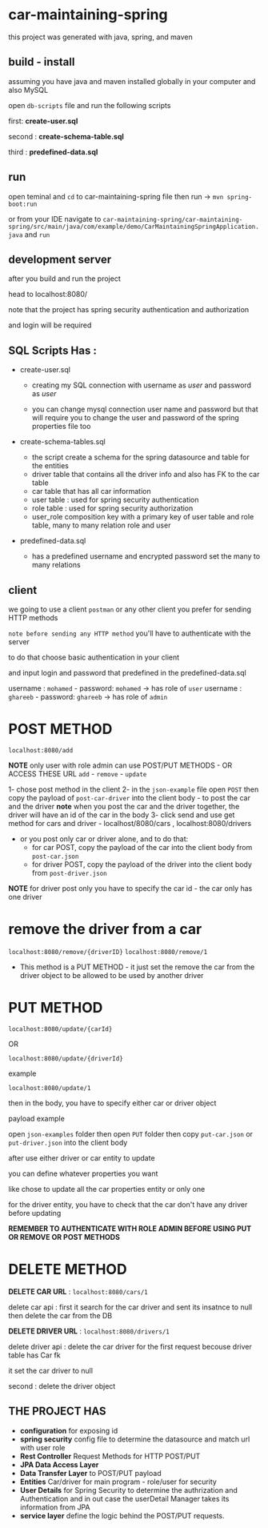 # car-maintaining-spring

this project was generated with java, spring, and maven

## build - install 

assuming you have java and maven installed globally in your computer and also MySQL 

open `db-scripts` file and run the following scripts 

first: **create-user.sql**

second : **create-schema-table.sql**  

third : **predefined-data.sql**

## run 

open teminal and `cd` to car-maintaining-spring file then run -> `mvn spring-boot:run`

or from your IDE navigate to `car-maintaining-spring/car-maintaining-spring/src/main/java/com/example/demo/CarMaintainingSpringApplication.java` and `run`

## development server 

after you build and run the project

head to localhost:8080/ 

note that the project has spring security authentication and authorization 

and login will be required 

## SQL Scripts Has : 

 - create-user.sql 
    - creating my SQL connection with username as *user* and password as *user*

    - you can change mysql connection user name and password but that will require you to change the user and  password of the spring properties file too 

 - create-schema-tables.sql
    - the script create a schema for the spring datasource and table for the entities 
    - driver table that contains all the driver info and also has FK to the car table  
    - car table that has all car information  
    - user table : used for spring security authentication 
    - role table : used for spring security authorization 
    - user_role composition key with a primary key of user table and role table, many to many relation role and user 

 - predefined-data.sql 
    - has a predefined username and encrypted password set the many to many relations  
 


## client 

we going to use a client `postman` or any other client you prefer for sending HTTP methods

`note before sending any HTTP method` you'll have to authenticate with the server 

to do that choose basic authentication in your client 

and input login and password that predefined in the predefined-data.sql

username : `mohamed` - password: `mohamed` ->  has role of `user` 
username : `ghareeb` - password: `ghareeb` ->  has role of `admin` 

# POST METHOD  

`localhost:8080/add`

**NOTE** only user with role admin can use POST/PUT METHODS - OR ACCESS THESE URL `add` - `remove` - `update`

1- chose post method in the client 
2- in the `json-example` file open `POST` then copy the payload of `post-car-driver` into the client body 
    - to post the car and the driver 
    **note** when you post the car and the driver together, the driver will have an id of the car in the body 
3- click send and use get method for cars and driver  - localhost/8080/cars , localhost:8080/drivers

- or you post only car or driver alone, and to do that:
    - for car POST, copy the payload of the car into the client body from `post-car.json`
    - for driver POST, copy the payload of the driver into the client body from `post-driver.json`

**NOTE**
for driver post only you have to specify the car id - the car only has one driver 

# remove the driver from a car  

`localhost:8080/remove/{driverID}`
`localhost:8080/remove/1`

* This method is a PUT METHOD - it just set the remove the car from the driver object to be allowed to be used by another driver 


# PUT METHOD 

`localhost:8080/update/{carId}`

OR

`localhost:8080/update/{driverId}`

example 

`localhost:8080/update/1`

then in the body, you have to specify either car or driver object 

payload example 

open `json-examples` folder then open `PUT` folder then copy `put-car.json` or `put-driver.json` into the client body 

after use either driver or car entity to update 

you can define whatever properties you want 

like chose to update all the car properties entity or only one 

for the driver entity, you have to check that the car don't have any driver before updating 



**REMEMBER TO AUTHENTICATE WITH ROLE ADMIN BEFORE USING PUT OR REMOVE OR POST METHODS**

# DELETE METHOD 

 **DELETE CAR URL** : `localhost:8080/cars/1`

 delete car api : first it search for the car driver and sent its insatnce to null then delete the car from the DB 

 **DELETE DRIVER URL** : `localhost:8080/drivers/1`

 delete driver api : delete the car driver for the first request becouse driver table has Car fk 

 it set the car driver to null 

 second : delete the driver object 


## THE PROJECT HAS 

* **configuration** for exposing id 
* **spring security** config file to determine the datasource and match url with user role 
* **Rest Controller**  Request Methods for HTTP POST/PUT
* **JPA Data Access Layer** 
* **Data Transfer Layer** to POST/PUT payload 
* **Entities** Car/driver for main program - role/user for security 
* **User Details** for Spring Security to determine the authrization and Authentication and in out case the userDetail Manager takes its information from JPA 
* **service layer** define the logic behind the POST/PUT requests.  
